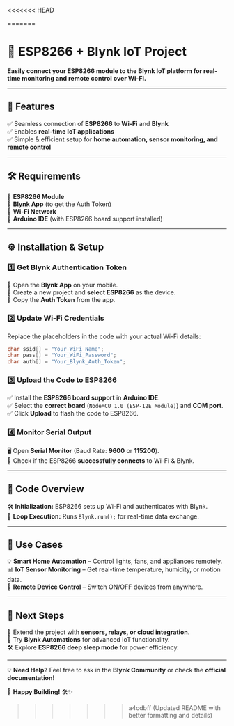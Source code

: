 <<<<<<< HEAD

=======
# **🚀 ESP8266 + Blynk IoT Project**  
**Easily connect your ESP8266 module to the Blynk IoT platform for real-time monitoring and remote control over Wi-Fi.**  

---

## 🌟 **Features**  
✅ Seamless connection of **ESP8266** to **Wi-Fi** and **Blynk**  
✅ Enables **real-time IoT applications**  
✅ Simple & efficient setup for **home automation, sensor monitoring, and remote control**  

---

## 🛠 **Requirements**  
🔹 **ESP8266 Module**  
🔹 **Blynk App** (to get the Auth Token)  
🔹 **Wi-Fi Network**  
🔹 **Arduino IDE** (with ESP8266 board support installed)  

---

## ⚙️ **Installation & Setup**  

### **1️⃣ Get Blynk Authentication Token**  
📲 Open the **Blynk App** on your mobile.  
📌 Create a new project and **select ESP8266** as the device.  
🔑 Copy the **Auth Token** from the app.  

### **2️⃣ Update Wi-Fi Credentials**  
Replace the placeholders in the code with your actual Wi-Fi details:  
```cpp
char ssid[] = "Your_WiFi_Name";
char pass[] = "Your_WiFi_Password";
char auth[] = "Your_Blynk_Auth_Token";
```

### **3️⃣ Upload the Code to ESP8266**  
✅ Install the **ESP8266 board support** in **Arduino IDE**.  
✅ Select the **correct board** (`NodeMCU 1.0 (ESP-12E Module)`) and **COM port**.  
✅ Click **Upload** to flash the code to ESP8266.  

### **4️⃣ Monitor Serial Output**  
🖥 Open **Serial Monitor** (Baud Rate: **9600** or **115200**).  
📶 Check if the ESP8266 **successfully connects** to Wi-Fi & Blynk.  

---

## 📜 **Code Overview**  
🛠 **Initialization:** ESP8266 sets up Wi-Fi and authenticates with Blynk.  
🔄 **Loop Execution:** Runs `Blynk.run();` for real-time data exchange.  

---

## 🎯 **Use Cases**  
💡 **Smart Home Automation** – Control lights, fans, and appliances remotely.  
📊 **IoT Sensor Monitoring** – Get real-time temperature, humidity, or motion data.  
🔌 **Remote Device Control** – Switch ON/OFF devices from anywhere.  

---

## 🎯 **Next Steps**  
🚀 Extend the project with **sensors, relays, or cloud integration**.  
📡 Try **Blynk Automations** for advanced IoT functionality.  
🛠 Explore **ESP8266 deep sleep mode** for power efficiency.  

---

💡 **Need Help?** Feel free to ask in the **Blynk Community** or check the **official documentation**!  

🚀 **Happy Building!** 🛠✨  
>>>>>>> a4cdbff (Updated README with better formatting and details)
